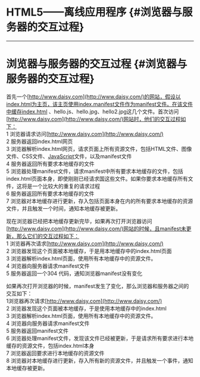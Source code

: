 # HTML5——离线应用程序 {#浏览器与服务器的交互过程}

---

# 浏览器与服务器的交互过程 {#浏览器与服务器的交互过程}

首先一个[http://www.daisy.com](http://www.daisy.com/)的网站，假设以index.html为主页，该主页使用index.manifest文件作为manifest文件。在该文件中缓存index.html 、hello.js、hello.jpg、hello2.jpg这几个文件。首次访问[http://www.daisy.com](http://www.daisy.com/)网站时，他们的交互过程如下：  
1 浏览器请求访问[http://www.daisy.com](http://www.daisy.com/)  
2 服务器返回index.html网页  
3 浏览器解析index.html网页，请求页面上所有资源文件，包括HTML文件、图像文件、CSS文件、[JavaScript](http://lib.csdn.net/base/javascript)文件，以及manifest文件  
4 服务器返回所有要求本地缓存的文件  
5 浏览器处理manifest文件，请求manifest中所有要求本地缓存的文件，包括index.html页面本身，即使刚刚已经请求国这些文件。如果你要求本地缓存所有文件，这将是一个比较大的重复的请求过程  
6 服务器返回所有要求本地缓存的文件  
7 浏览器对本地缓存进行更新，存入包括页面本身在内的所有要求本地缓存的资源文件，并且触发一个时间，通知本地缓存被更新。

现在浏览器已经把本地缓存更新完毕，如果再次打开浏览器访问[http://www.daisy.com](http://www.daisy.com/)网站的时候，且manifest未更新，那么它们的交互过程如下：  
1 浏览器再次请求[http://www.daisy.com](http://www.daisy.com/)  
2 浏览器发现这个页面被本地缓存，于是用本地缓存中的index.html页面  
3 浏览器解析index.html页面，使用所有本地缓存中的资源文件。  
4 浏览器向服务器请求manifest文件  
5 服务器返回一个304 代码，通知浏览器manifest没有变化

如果再次打开浏览器的时候，manifest发生了变化，那么浏览器和服务器之间的交互如下：  
1浏览器再次请求[http://www.daisy.com](http://www.daisy.com/)  
2 浏览器发现这个页面被本地缓存，于是使用本地缓存中的index.html  
3 浏览器解析index.html页面，使用所有本地缓存中的资源文件。  
4 浏览器向服务器请求manifest文件  
5 服务器返回manifest文件  
6 浏览器处理manifest文件，发现该文件已经被更新，于是请求所有要求进行本地缓存的资源文件，包括index.html本身  
7 浏览器返回要求进行本地缓存的资源文件  
8 浏览器对本地缓存进行更新，存入所有新的资源文件，并且触发一个事件，通知本地缓存被更新。

